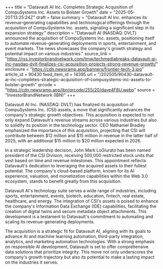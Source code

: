 +++
title = "Datavault AI Inc. Completes Strategic Acquisition of CompuSystems Inc. Assets to Bolster Growth"
date = "2025-05-20T13:25:24Z"
draft = false
summary = "Datavault AI Inc. enhances its revenue-generating capabilities and technological offerings through the acquisition of CompuSystems Inc. assets, signaling a significant step in its expansion strategy."
description = "Datavault AI (NASDAQ: DVLT) announced the acquisition of CompuSystems Inc. assets, positioning itself to automate revenue-generating deployments in sports, entertainment, and event markets. The news showcases the company's growth strategy and potential impact on various industries."
source_link = "https://rss.investorbrandnetwork.com/tmw/techmediabreaks-datavault-ai-inc-nasdaq-dvlt-finalizes-csi-acquisition-projects-strong-revenue-growth/"
enclosure = "https://cdn.newsramp.app/banners/frontier-tech-3.jpg"
article_id = 90430
feed_item_id = 14395
url = "/202505/90430-datavault-ai-inc-completes-strategic-acquisition-of-compusystems-inc-assets-to-bolster-growth"
qrcode = "https://cdn.newsramp.app/ibn/qrcode/255/20/dave4F8U.webp"
source = "InvestorBrandNetwork (IBN)"
+++

<p>Datavault AI Inc. (NASDAQ: DVLT) has finalized its acquisition of CompuSystems Inc. (CSI) assets, a move that significantly advances the company's strategic growth objectives. This acquisition is expected to not only expand Datavault's revenue streams across various industries but also to solidify its position in the technology sector. CEO Nathaniel Bradley emphasized the importance of this acquisition, projecting that CSI will contribute between $12 million and $15 million in revenue in the latter half of 2025, with an additional $15 million to $20 million expected in 2026.</p><p>In a strategic leadership decision, John Mark LoGiurato has been named president of the CSI Division, receiving 500,000 restricted stock units that vest based on time and revenue milestones. This appointment reflects Datavault's dedication to leveraging the acquired assets to their fullest potential. The company's cloud-based platform, known for its AI experience, valuation, and monetization capabilities within the Web 3.0 ecosystem, stands to benefit greatly from this acquisition.</p><p>Datavault AI's technology suite serves a wide range of industries, including sports, entertainment, events, biotech, education, fintech, real estate, healthcare, and energy. The integration of CSI's assets is poised to enhance the company's Information Data Exchange (IDE) capabilities, facilitating the creation of digital twins and secure metadata object attachments. This development is a testament to Datavault's commitment to automating and scaling its revenue-generating deployments.</p><p>The acquisition is a strategic fit for Datavault AI, aligning with its goals to advance AI and machine learning automation, third-party integration, analytics, and marketing automation technologies. With a strong emphasis on responsible AI development, Datavault is set to offer comprehensive data solutions that prioritize integrity. This move not only underscores the company's growth trajectory but also its potential to make a lasting impact on the industries it serves.</p>